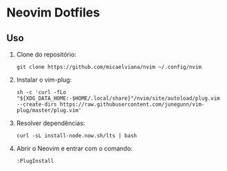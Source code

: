 # Neovim Dotfiles

## Uso

1. Clone do repositório:

   ```git clone https://github.com/micaelviana/nvim ~/.config/nvim```

2. Instalar o vim-plug:

   ```sh -c 'curl -fLo "${XDG_DATA_HOME:-$HOME/.local/share}"/nvim/site/autoload/plug.vim --create-dirs https://raw.githubusercontent.com/junegunn/vim-plug/master/plug.vim'```

3. Resolver dependências:

   ```curl -sL install-node.now.sh/lts | bash```

4. Abrir o Neovim e entrar com o comando:

    ```:PlugInstall``` 
